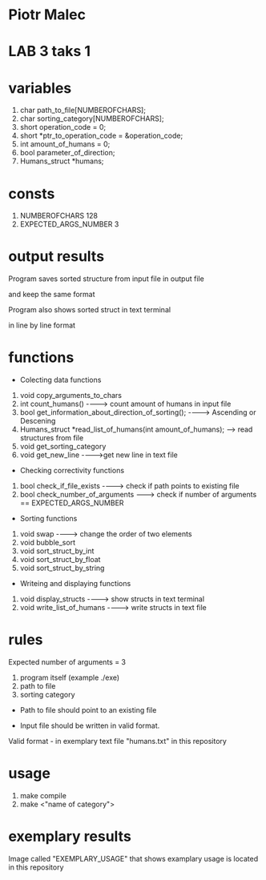 # Piotr Malec
# LAB 3 taks 1
# variables
1. char path_to_file[NUMBEROFCHARS];
2. char sorting_category[NUMBEROFCHARS];
3. short operation_code = 0;
4. short *ptr_to_operation_code = &operation_code;
5. int amount_of_humans = 0;
6. bool parameter_of_direction;
7. Humans_struct *humans;

# consts
1. NUMBEROFCHARS 128
2. EXPECTED_ARGS_NUMBER 3

# output results
Program saves sorted structure from input file in output file 

and keep the same format

Program also shows sorted struct in text terminal 

in line by line format
# functions
* Colecting data functions
1. void copy_arguments_to_chars 
2. int count_humans() ----> count amount of humans in input file
3. bool get_information_about_direction_of_sorting(); ----> Ascending or Descening
4. Humans_struct *read_list_of_humans(int amount_of_humans); --> read structures from file 
5. void get_sorting_category
6. void get_new_line ---->get new line in text file 
* Checking correctivity functions
1. bool check_if_file_exists ----> check if path points to existing file 
2. bool check_number_of_arguments ---> check if number of arguments == EXPECTED_ARGS_NUMBER
* Sorting functions 
1. void swap ----> change the order of two elements
2. void bubble_sort
3. void sort_struct_by_int
4. void sort_struct_by_float
5. void sort_struct_by_string
* Writeing and displaying functions 
1. void display_structs ----> show structs in text terminal
2. void write_list_of_humans ----> write structs in text file

# rules

Expected number of arguments = 3

1. program itself (example   ./exe)
2. path to file
3. sorting category

* Path to file should point to an existing file

* Input file should be written in valid format.

Valid format - in exemplary text file "humans.txt" in this repository 

# usage

1. make compile
2. make <"name of category"> 

 
# exemplary results

Image called "EXEMPLARY_USAGE" that shows examplary usage is located in this repository 
